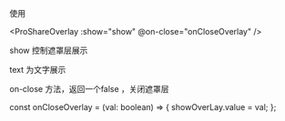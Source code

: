 使用

<ProShareOverlay :show="show" @on-close="onCloseOverlay" />

show 控制遮罩层展示

text 为文字展示

on-close 方法，返回一个false ，关闭遮罩层

const onCloseOverlay = (val: boolean) => {
  showOverLay.value = val;
};